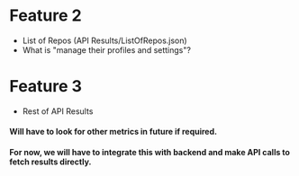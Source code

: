 # Feature 2

- List of Repos (API Results/ListOfRepos.json)
- What is "manage their profiles and settings"?

# Feature 3

- Rest of API Results



#### Will have to look for other metrics in future if required.

#### For now, we will have to integrate this with backend and make API calls to fetch results directly.

####
